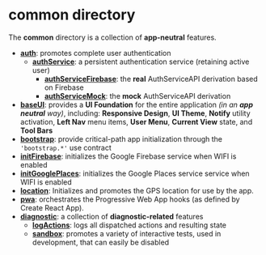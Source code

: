 # common directory

The **common** directory is a collection of **app-neutral** features.

- [**auth**](auth/README.md): promotes complete user authentication
  - [**authService**](auth/subFeatures/authService/README.md): a persistent authentication service (retaining active user)
    - [**authServiceFirebase**](auth/subFeatures/authServiceFirebase/AuthServiceFirebase.js): the **real** AuthServiceAPI derivation based on Firebase
    - [**authServiceMock**](auth/subFeatures/authServiceMock/AuthServiceMock.js):             the **mock** AuthServiceAPI derivation
- [**baseUI**](baseUI/README.md): provides a **UI Foundation** for the entire application _(in an **app neutral** way)_,  including: **Responsive Design**, **UI Theme**, **Notify** utility activation, **Left Nav** menu items, **User Menu**, **Current View** state, and **Tool Bars**
- [**bootstrap**](bootstrap/README.md): provide critical-path app initialization through the `'bootstrap.*'` use contract
- [**initFirebase**](initFirebase/README.md): initializes the Google Firebase service when WIFI is enabled
- [**initGooglePlaces**](initGooglePlaces/README.md): initializes the Google Places service service when WIFI is enabled
- [**location**](location/README.md): Initializes and promotes the GPS location for use by the app.
- [**pwa**](pwa/README.md): orchestrates the Progressive Web App hooks (as defined by Create React App).
- [**diagnostic**](diagnostic/README.md): a collection of **diagnostic-related** features
  - [**logActions**](diagnostic/logActions/README.md): logs all dispatched actions and resulting state
  - [**sandbox**](diagnostic/sandbox/README.md):       promotes a variety of interactive tests, used in development, that can easily be disabled

